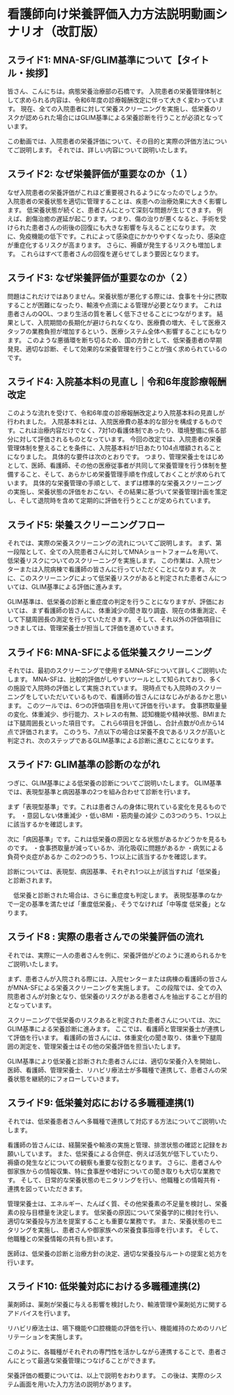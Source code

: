 # 看護師向け栄養評価入力方法説明動画シナリオ（改訂版）

## スライド1: MNA-SF/GLIM基準について【タイトル・挨拶】
皆さん、こんにちは。病態栄養治療部の石橋です。
入院患者の栄養管理体制として求められる内容は、令和6年度の診療報酬改定に伴って大きく変わっています。
現在、全ての入院患者に対して栄養スクリーニングを実施し、低栄養のリスクが認められた場合にはGLIM基準による栄養診断を行うことが必須となっています。

この動画では、入院患者の栄養評価について、その目的と実際の評価方法についてご説明します。
それでは、詳しい内容について説明いたします。

## スライド2: なぜ栄養評価が重要なのか（１）
なぜ入院患者の栄養評価がこれほど重要視されるようになったのでしょうか。
入院患者の栄養状態を適切に管理することは、疾患への治療効果に大きく影響します。
低栄養状態が続くと、患者さんにとって深刻な問題が生じてきます。
例えば、創傷治癒の遅延が起こります。つまり、傷の治りが悪くなると、手術を受けられた患者さんの術後の回復にも大きな影響を与えることになります。
次に、免疫機能の低下です。これによって感染症にかかりやすくなったり、感染症が重症化するリスクが高まります。
さらに、褥瘡が発生するリスクも増加します。
これらはすべて患者さんの回復を遅らせてしまう要因となります。

## スライド3: なぜ栄養評価が重要なのか（２）
問題はこれだけではありません。栄養状態が悪化する際には、食事を十分に摂取することが困難になったり、輸液や点滴による管理が必要となります。
これは患者さんのQOL、つまり生活の質を著しく低下させることにつながります。
結果として、入院期間の長期化が避けられなくなり、医療費の増大、そして医療スタッフの業務負担が増加するという、医療システム全体へ影響することにもなります。
このような悪循環を断ち切るため、国の方針として、低栄養患者の早期発見、適切な診断、そして効果的な栄養管理を行うことが強く求められているのです。

## スライド4: 入院基本料の見直し｜令和6年度診療報酬改定
このような流れを受けて、令和6年度の診療報酬改定より入院基本料の見直しが行われました。
入院基本料とは、入院医療費の基本的な部分を構成するものです。これは治療内容だけでなく、7対1の看護体制であったり、環境整備に係る部分に対して評価されるものとなっています。
今回の改定では、入院患者の栄養管理体制を整えることを条件に、入院基本料が1日あたり104点増額されることになりました。
具体的な要件は次のとおりです。
つまり、管理栄養士をはじめとして、医師、看護師、その他の医療従事者が共同して栄養管理を行う体制を整備すること、そして、あらかじめ栄養管理手順を作成しておくことが求められています。
具体的な栄養管理の手順として、まずは標準的な栄養スクリーニングの実施し、栄養状態の評価をおこない、その結果に基づいて栄養管理計画を策定し、そして退院時を含めて定期的に評価を行うとことが定められています。

## スライド5: 栄養スクリーニングフロー
それでは、実際の栄養スクリーニングの流れについてご説明します。
まず、第一段階として、全ての入院患者さんに対してMNAショートフォームを用いて、低栄養リスクについてのスクリーニングを実施します。
この作業は、入院センターまたは入院病棟で看護師の皆さんに行っていただくことになります。
次に、このスクリーニングによって低栄養リスクがあると判定された患者さんについては、GLIM基準による評価に進みます。

GLIM基準は、低栄養の診断と重症度の判定を行うことになりますが、評価においては、まず看護師の皆さんに、体重減少の聞き取り調査、現在の体重測定、そして下腿周囲長の測定を行っていただきます。
そして、それ以外の評価項目につきましては、管理栄養士が担当して評価を進めていきます。

## スライド6: MNA-SFによる低栄養スクリーニング
それでは、最初のスクリーニングで使用するMNA-SFについて詳しくご説明いたします。
MNA-SFは、比較的評価がしやすいツールとして知られており、多くの施設で入院時の評価として実施されています。
現時点でも入院時のスクリーニングをしていただいているもので、看護師の皆さんにはなじみがあるかと思います。
このツールでは、6つの評価項目を用いて評価を行います。
食事摂取量量の変化、体重減少、歩行能力、ストレスの有無、認知機能や精神状態、BMIまたは下腿周囲長といった項目です。
これら6項目を評価し、合計点数が0点から14点で評価されます。
このうち、7点以下の場合は栄養不良であるリスクが高いと判定され、次のステップであるGLIM基準による診断に進むことになります。

## スライド7: GLIM基準の診断のながれ
  つぎに、GLIM基準による低栄養の診断についてご説明いたします。
  GLIM基準では、表現型基準と病因基準の2つを組み合わせて診断を行います。

  まず「表現型基準」です。これは患者さんの身体に現れている変化を見るものです。
  ・意図しない体重減少
  ・低いBMI
  ・筋肉量の減少
  この3つのうち、1つ以上に該当するかを確認します。

  次に「病因基準」です。これは低栄養の原因となる状態があるかどうかを見るものです。
  ・食事摂取量が減っているか、消化吸収に問題があるか
  ・病気による負荷や炎症があるか
  この2つのうち、1つ以上に該当するかを確認します。

  診断については、表現型、病因基準、それぞれ1つ以上が該当すれば「低栄養」と診断されます。

　低栄養と診断された場合は、さらに重症度も判定します。
 表現型基準のなかで一定の基準を満たせば「重度低栄養」、そうでなければ「中等度  低栄養」となります。
  

## スライド8 : 実際の患者さんでの栄養評価の流れ

  それでは、実際に一人の患者さんを例に、栄養評価がどのように進められるかをご説明いたします。

  まず、患者さんが入院される際には、入院センターまたは病棟の看護師の皆さんがMNA-SFによる栄養スクリーニングを実施します。
  この段階では、全ての入院患者さんが対象となり、低栄養のリスクがある患者さんを抽出することが目的となっています。

  スクリーニングで低栄養のリスクあると判定された患者さんについては、次にGLIM基準による栄養診断に進みます。
  ここでは、看護師と管理栄養士が連携して評価を行います。
  看護師の皆さんには、体重変化の聞き取り、体重や下腿周囲の測定を、管理栄養士はその他の栄養評価を担当いたします。

  GLIM基準により低栄養と診断された患者さんには、適切な栄養介入を開始し、医師、看護師、管理栄養士、リハビリ療法士が多職種で連携して、患者さんの栄養状態を継続的にフォローしていきます。


## スライド9: 低栄養対応における多職種連携(1)
それでは、低栄養患者さんへ多職種で連携して対応する方法についてご説明いたします。

看護師の皆さんには、経腸栄養や輸液の実施と管理、排泄状態の確認と記録をお願いしています。
また、低栄養による合併症、例えば活気が低下していたり、褥瘡の発生などについての観察も重要な役割となります。
さらに、患者さんや御家族からの情報収集、特に食事歴や嗜好についての聞き取りも大切な業務です。
そして、日常的な栄養状態のモニタリングを行い、他職種との情報共有・連携を図っていただきます。

管理栄養士は、エネルギー、たんぱく質、その他栄養素の不足量を検討し、栄養素の投与目標量を決定します。
低栄養の原因について栄養学的に検討を行い、適切な栄養投与方法を提案することも重要な業務です。
また、栄養状態のモニタリングを実施し、患者さんや御家族への栄養食事指導を行います。
そして、他職種との栄養情報の共有も担います。

医師は、低栄養の診断と治療方針の決定、適切な栄養投与ルートの提案と処方を行います。


## スライド10: 低栄養対応における多職種連携(2)
薬剤師は、薬剤が栄養に与える影響を検討したり、輸液管理や薬剤処方に関するアドバイスを行います。

リハビリ療法士は、嚥下機能や口腔機能の評価を行い、機能維持のためのリハビリテーションを実施します。

このように、各職種がそれぞれの専門性を活かしながら連携することで、患者さんにとって最適な栄養管理につなげることができます。

栄養評価の概要については、以上で説明をおわります。
この後は、実際のシステム画面を用いた入力方法の説明があります。



